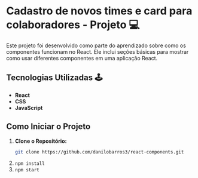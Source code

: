 # Cadastro de novos times e card para colaboradores - Projeto 💻

Este projeto foi desenvolvido como parte do aprendizado sobre como os componentes funcionam no React. Ele inclui seções básicas para mostrar como usar diferentes componentes em uma aplicação React.

## Tecnologias Utilizadas 🕹️

- **React**
- **CSS**
- **JavaScript**

## Como Iniciar o Projeto

1. **Clone o Repositório:**
   ```bash
   git clone https://github.com/danilobarros3/react-components.git
2. ```npm install ```
3. ```npm start ```


